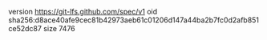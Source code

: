 version https://git-lfs.github.com/spec/v1
oid sha256:d8ace40afe9cec81b42973aeb61c01206d147a44ba2b7fc0d2afb851ce52dc87
size 7476
